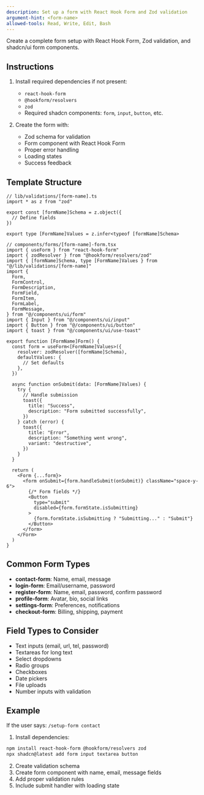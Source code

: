 ```yaml
---
description: Set up a form with React Hook Form and Zod validation
argument-hint: <form-name>
allowed-tools: Read, Write, Edit, Bash
---
```


Create a complete form setup with React Hook Form, Zod validation, and shadcn/ui form components.

## Instructions

1. Install required dependencies if not present:
   - `react-hook-form`
   - `@hookform/resolvers`
   - `zod`
   - Required shadcn components: `form`, `input`, `button`, etc.

2. Create the form with:
   - Zod schema for validation
   - Form component with React Hook Form
   - Proper error handling
   - Loading states
   - Success feedback

## Template Structure

```tsx
// lib/validations/[form-name].ts
import * as z from "zod"

export const [formName]Schema = z.object({
  // Define fields
})

export type [FormName]Values = z.infer<typeof [formName]Schema>

// components/forms/[form-name]-form.tsx
import { useForm } from "react-hook-form"
import { zodResolver } from "@hookform/resolvers/zod"
import { [formName]Schema, type [FormName]Values } from "@/lib/validations/[form-name]"
import {
  Form,
  FormControl,
  FormDescription,
  FormField,
  FormItem,
  FormLabel,
  FormMessage,
} from "@/components/ui/form"
import { Input } from "@/components/ui/input"
import { Button } from "@/components/ui/button"
import { toast } from "@/components/ui/use-toast"

export function [FormName]Form() {
  const form = useForm<[FormName]Values>({
    resolver: zodResolver([formName]Schema),
    defaultValues: {
      // Set defaults
    },
  })

  async function onSubmit(data: [FormName]Values) {
    try {
      // Handle submission
      toast({
        title: "Success",
        description: "Form submitted successfully",
      })
    } catch (error) {
      toast({
        title: "Error",
        description: "Something went wrong",
        variant: "destructive",
      })
    }
  }

  return (
    <Form {...form}>
      <form onSubmit={form.handleSubmit(onSubmit)} className="space-y-6">
        {/* Form fields */}
        <Button 
          type="submit" 
          disabled={form.formState.isSubmitting}
        >
          {form.formState.isSubmitting ? "Submitting..." : "Submit"}
        </Button>
      </form>
    </Form>
  )
}
```

## Common Form Types

- **contact-form**: Name, email, message
- **login-form**: Email/username, password
- **register-form**: Name, email, password, confirm password
- **profile-form**: Avatar, bio, social links
- **settings-form**: Preferences, notifications
- **checkout-form**: Billing, shipping, payment

## Field Types to Consider

- Text inputs (email, url, tel, password)
- Textareas for long text
- Select dropdowns
- Radio groups
- Checkboxes
- Date pickers
- File uploads
- Number inputs with validation

## Example

If the user says: `/setup-form contact`

1. Install dependencies:
```bash
npm install react-hook-form @hookform/resolvers zod
npx shadcn@latest add form input textarea button
```

2. Create validation schema
3. Create form component with name, email, message fields
4. Add proper validation rules
5. Include submit handler with loading state